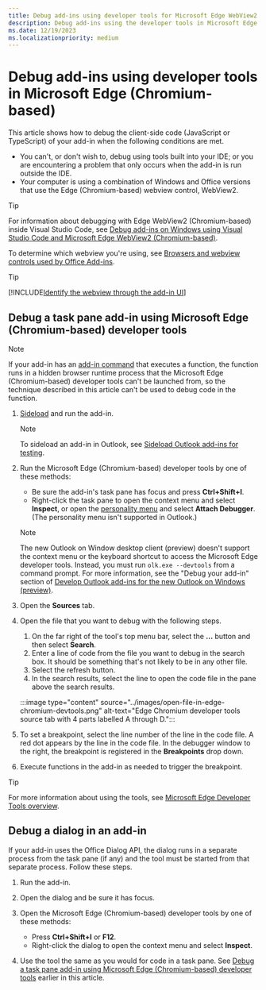 ```yaml
---
title: Debug add-ins using developer tools for Microsoft Edge WebView2
description: Debug add-ins using the developer tools in Microsoft Edge WebView2 (Chromium-based).
ms.date: 12/19/2023
ms.localizationpriority: medium
---
```


# Debug add-ins using developer tools in Microsoft Edge (Chromium-based)

This article shows how to debug the client-side code (JavaScript or TypeScript) of your add-in when the following conditions are met.

- You can't, or don't wish to, debug using tools built into your IDE; or you are encountering a problem that only occurs when the add-in is run outside the IDE.
- Your computer is using a combination of Windows and Office versions that use the Edge (Chromium-based) webview control, WebView2.

> [!TIP]
> For information about debugging with Edge WebView2 (Chromium-based) inside Visual Studio Code, see [Debug add-ins on Windows using Visual Studio Code and Microsoft Edge WebView2 (Chromium-based)](debug-desktop-using-edge-chromium.md).

To determine which webview you're using, see [Browsers and webview controls used by Office Add-ins](../concepts/browsers-used-by-office-web-add-ins.md).

> [!TIP]
> [!INCLUDE[Identify the webview through the add-in UI](../includes/identify-webview-in-ui.md)]

## Debug a task pane add-in using Microsoft Edge (Chromium-based) developer tools

> [!NOTE]
> If your add-in has an [add-in command](../design/add-in-commands.md) that executes a function, the function runs in a hidden browser runtime process that the Microsoft Edge (Chromium-based) developer tools can't be launched from, so the technique described in this article can't be used to debug code in the function.

1. [Sideload](create-a-network-shared-folder-catalog-for-task-pane-and-content-add-ins.md) and run the add-in.

    > [!NOTE]
    > To sideload an add-in in Outlook, see [Sideload Outlook add-ins for testing](../outlook/sideload-outlook-add-ins-for-testing.md).

1. Run the Microsoft Edge (Chromium-based) developer tools by one of these methods:

   - Be sure the add-in's task pane has focus and press **Ctrl+Shift+I**.
   - Right-click the task pane to open the context menu and select **Inspect**, or open the [personality menu](../design/task-pane-add-ins.md#personality-menu) and select **Attach Debugger**. (The personality menu isn't supported in Outlook.)

   > [!NOTE]
   > The new Outlook on Window desktop client (preview) doesn't support the context menu or the keyboard shortcut to access the Microsoft Edge developer tools. Instead, you must run `olk.exe --devtools` from a command prompt. For more information, see the "Debug your add-in" section of [Develop Outlook add-ins for the new Outlook on Windows (preview)](../outlook/one-outlook.md#debug-your-add-in).

1. Open the **Sources** tab.
1. Open the file that you want to debug with the following steps.

   1. On the far right of the tool's top menu bar, select the **...** button and then select **Search**.
   1. Enter a line of code from the file you want to debug in the search box. It should be something that's not likely to be in any other file.
   1. Select the refresh button.
   1. In the search results, select the line to open the code file in the pane above the search results.

   :::image type="content" source="../images/open-file-in-edge-chromium-devtools.png" alt-text="Edge Chromium developer tools source tab with 4 parts labelled A through D.":::

1. To set a breakpoint, select the line number of the line in the code file. A red dot appears by the line in the code file. In the debugger window to the right, the breakpoint is registered in the **Breakpoints** drop down.
1. Execute functions in the add-in as needed to trigger the breakpoint.

> [!TIP]
> For more information about using the tools, see [Microsoft Edge Developer Tools overview](/microsoft-edge/devtools-guide-chromium/).

## Debug a dialog in an add-in

If your add-in uses the Office Dialog API, the dialog runs in a separate process from the task pane (if any) and the tool must be started from that separate process. Follow these steps.

1. Run the add-in.
1. Open the dialog and be sure it has focus.
1. Open the Microsoft Edge (Chromium-based) developer tools by one of these methods:

   - Press **Ctrl+Shift+I** or **F12**.
   - Right-click the dialog to open the context menu and select **Inspect**.

1. Use the tool the same as you would for code in a task pane. See [Debug a task pane add-in using Microsoft Edge (Chromium-based) developer tools](#debug-a-task-pane-add-in-using-microsoft-edge-chromium-based-developer-tools) earlier in this article.
